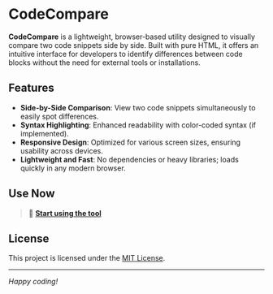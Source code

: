 # CodeCompare

**CodeCompare** is a lightweight, browser-based utility designed to visually compare two code snippets side by side. Built with pure HTML, it offers an intuitive interface for developers to identify differences between code blocks without the need for external tools or installations.

## Features

- **Side-by-Side Comparison**: View two code snippets simultaneously to easily spot differences.
- **Syntax Highlighting**: Enhanced readability with color-coded syntax (if implemented).
- **Responsive Design**: Optimized for various screen sizes, ensuring usability across devices.
- **Lightweight and Fast**: No dependencies or heavy libraries; loads quickly in any modern browser.

## Use Now

> 🔧 **[Start using the tool](https://geekneuron.github.io/CodeCompare)**

## License

This project is licensed under the [MIT License](LICENSE).

---

*Happy coding!*
